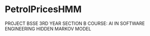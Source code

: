 # PetrolPricesHMM
PROJECT BSSE 3RD YEAR SECTION B
COURSE: AI IN SOFTWARE ENGINEERING 
HIDDEN MARKOV MODEL 
